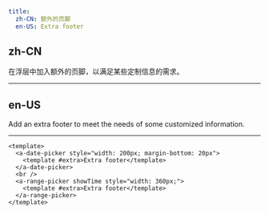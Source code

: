 ```yaml
title:
  zh-CN: 额外的页脚
  en-US: Extra footer
```

## zh-CN

在浮层中加入额外的页脚，以满足某些定制信息的需求。

---

## en-US

Add an extra footer to meet the needs of some customized information.

---

```vue
<template>
  <a-date-picker style="width: 200px; margin-bottom: 20px">
    <template #extra>Extra footer</template>
  </a-date-picker>
  <br />
  <a-range-picker showTime style="width: 360px;">
    <template #extra>Extra footer</template>
  </a-range-picker>
</template>
```
